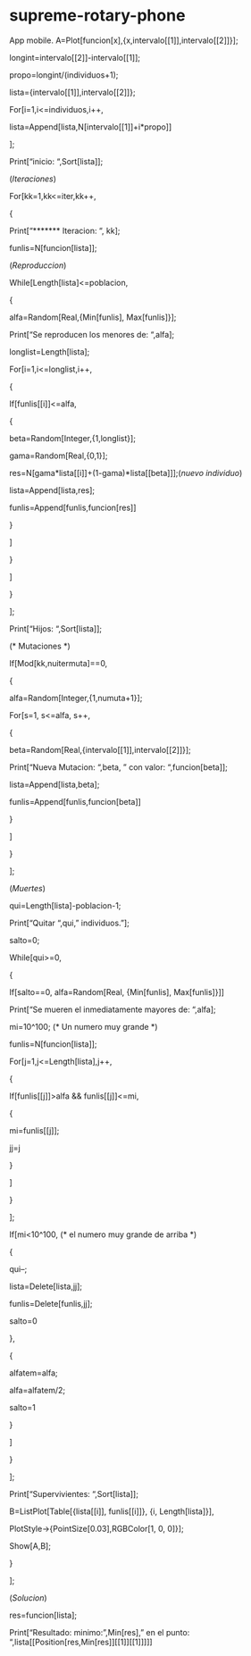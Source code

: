 # supreme-rotary-phone
App mobile.
A=Plot[funcion[x],{x,intervalo[[1]],intervalo[[2]]}];

longint=intervalo[[2]]-intervalo[[1]];

propo=longint/(individuos+1);

lista={intervalo[[1]],intervalo[[2]]};

For[i=1,i<=individuos,i++,

lista=Append[lista,N[intervalo[[1]]+i*propo]]

];

Print[“inicio: “,Sort[lista]];

(*Iteraciones*)

For[kk=1,kk<=iter,kk++,

{

Print[“*******
Iteracion: “, kk];

funlis=N[funcion[lista]];

(*Reproduccion*)

While[Length[lista]<=poblacion,

{

alfa=Random[Real,{Min[funlis], Max[funlis]}];

Print[“Se
reproducen los menores de: “,alfa];

longlist=Length[lista];

For[i=1,i<=longlist,i++,

{

If[funlis[[i]]<=alfa,

{

beta=Random[Integer,{1,longlist}];

gama=Random[Real,{0,1}];

res=N[gama*lista[[i]]+(1-gama)*lista[[beta]]];(*nuevo
individuo*)

lista=Append[lista,res];

funlis=Append[funlis,funcion[res]]

}

]

}

]

}

];

Print[“Hijos: “,Sort[lista]];

(*
Mutaciones *)

If[Mod[kk,nuitermuta]==0,

{

alfa=Random[Integer,{1,numuta+1}];

For[s=1, s<=alfa, s++,

{

beta=Random[Real,{intervalo[[1]],intervalo[[2]]}];

Print[“Nueva Mutacion: “,beta, ” con valor: “,funcion[beta]];

lista=Append[lista,beta];

funlis=Append[funlis,funcion[beta]]

}

]

}

];

(*Muertes*)

qui=Length[lista]-poblacion-1;

Print[“Quitar
“,qui,” individuos.”];

salto=0;

While[qui>=0,

{

If[salto==0, alfa=Random[Real, {Min[funlis], Max[funlis]}]]

Print[“Se mueren el
inmediatamente mayores de: “,alfa];

mi=10^100; (* Un numero
muy grande *)

funlis=N[funcion[lista]];

For[j=1,j<=Length[lista],j++,

{

If[funlis[[j]]>alfa
&& funlis[[j]]<=mi,

{

mi=funlis[[j]];

jj=j

}

]

}

];

If[mi<10^100, (* el
numero muy grande de arriba *)

{

qui–;

lista=Delete[lista,jj];

funlis=Delete[funlis,jj];

salto=0

},

{

alfatem=alfa;

alfa=alfatem/2;

salto=1

}

]

}

];

Print[“Supervivientes:
“,Sort[lista]];

B=ListPlot[Table[{lista[[i]], funlis[[i]]}, {i,
Length[lista]}],

PlotStyle->{PointSize[0.03],RGBColor[1, 0,
0]}];

Show[A,B];

}

];

(*Solucion*)

res=funcion[lista];

Print[“Resultado: minimo:”,Min[res],” en el punto:
“,lista[[Position[res,Min[res]][[1]][[1]]]]]

